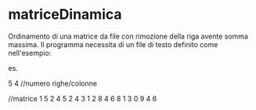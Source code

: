 # matriceDinamica
Ordinamento di una matrice da file con rimozione della riga avente somma massima.
Il programma necessita di un file di testo definito come nell'esempio:

es.

5 4   //numero righe/colonne

//matrice
1 5 2 4 
5 2 4 3
1 2 8 4
6 8 1 3
0 9 4 6
